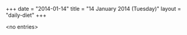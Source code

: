 +++
date = "2014-01-14"
title = "14 January 2014 (Tuesday)"
layout = "daily-diet"
+++

<p>&lt;no entries&gt;</p>